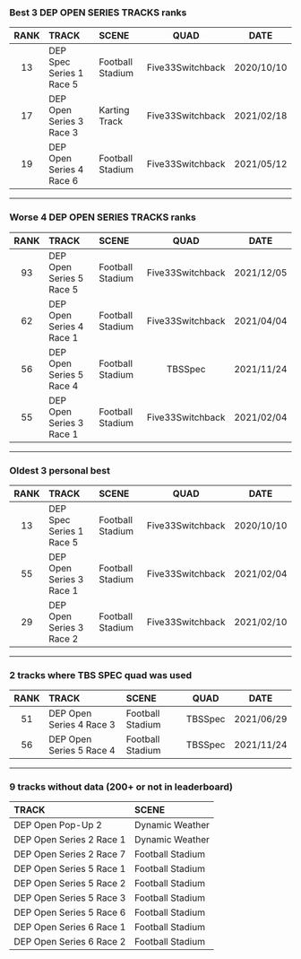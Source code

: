 ### Best 3 DEP OPEN SERIES TRACKS ranks
|RANK|TRACK|SCENE|QUAD|DATE|
|:---:|:---|:---|:---:|:---:|
|13|DEP Spec Series 1 Race 5|Football Stadium|Five33Switchback|2020/10/10|
|17|DEP Open Series 3 Race 3|Karting Track|Five33Switchback|2021/02/18|
|19|DEP Open Series 4 Race 6|Football Stadium|Five33Switchback|2021/05/12|
---
### Worse 4 DEP OPEN SERIES TRACKS ranks
|RANK|TRACK|SCENE|QUAD|DATE|
|:---:|:---|:---|:---:|:---:|
|93|DEP Open Series 5 Race 5|Football Stadium|Five33Switchback|2021/12/05|
|62|DEP Open Series 4 Race 1|Football Stadium|Five33Switchback|2021/04/04|
|56|DEP Open Series 5 Race 4|Football Stadium|TBSSpec|2021/11/24|
|55|DEP Open Series 3 Race 1|Football Stadium|Five33Switchback|2021/02/04|
---
### Oldest 3 personal best
|RANK|TRACK|SCENE|QUAD|DATE|
|:---:|:---|:---|:---:|:---:|
|13|DEP Spec Series 1 Race 5|Football Stadium|Five33Switchback|2020/10/10|
|55|DEP Open Series 3 Race 1|Football Stadium|Five33Switchback|2021/02/04|
|29|DEP Open Series 3 Race 2|Football Stadium|Five33Switchback|2021/02/10|
---
### 2 tracks where TBS SPEC quad was used
|RANK|TRACK|SCENE|QUAD|DATE|
|:---:|:---|:---|:---:|:---:|
|51|DEP Open Series 4 Race 3|Football Stadium|TBSSpec|2021/06/29|
|56|DEP Open Series 5 Race 4|Football Stadium|TBSSpec|2021/11/24|
---
### 9 tracks without data (200+ or not in leaderboard)
|TRACK|SCENE|
|:---|:---|
|DEP Open Pop-Up 2|Dynamic Weather|
|DEP Open Series 2 Race 1|Dynamic Weather|
|DEP Open Series 2 Race 7|Football Stadium|
|DEP Open Series 5 Race 1|Football Stadium|
|DEP Open Series 5 Race 2|Football Stadium|
|DEP Open Series 5 Race 3|Football Stadium|
|DEP Open Series 5 Race 6|Football Stadium|
|DEP Open Series 6 Race 1|Football Stadium|
|DEP Open Series 6 Race 2|Football Stadium|
